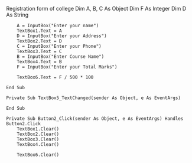 Registration form of college
 Dim A, B, C As Object
        Dim F As Integer
        Dim D As String


        A = InputBox("Enter your name")
        TextBox1.Text = A
        D = InputBox("Enter your Address")
        TextBox2.Text = D
        C = InputBox("Enter your Phone")
        TextBox3.Text = C
        B = InputBox("Enter Course Name")
        TextBox4.Text = B
        F = InputBox("Enter your Total Marks")

        TextBox6.Text = F / 500 * 100

    End Sub

    Private Sub TextBox5_TextChanged(sender As Object, e As EventArgs)

    End Sub

    Private Sub Button2_Click(sender As Object, e As EventArgs) Handles Button2.Click
        TextBox1.Clear()
        TextBox2.Clear()
        TextBox3.Clear()
        TextBox4.Clear()

        TextBox6.Clear()
